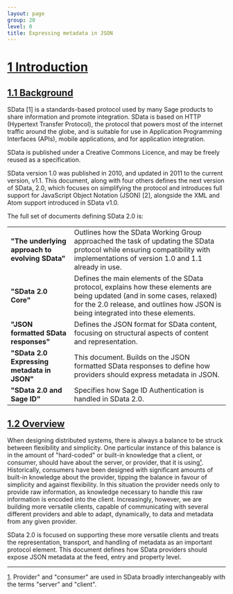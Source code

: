 ```yaml
---
layout: page
group: 20
level: 0
title: Expressing metadata in JSON
---
```


# <a name="introduction" href="#introduction">1  Introduction</a>

## <a name="background" href="#background">1.1  Background</a>

SData [1] is a standards-based protocol used by many Sage products to share information and promote 
integration.  SData is based on HTTP (Hypertext Transfer Protocol), the protocol that powers most of the 
internet traffic around the globe, and is suitable for use in Application Programming Interfaces (APIs), 
mobile applications, and for application integration.

SData is published under a Creative Commons Licence, and may be freely reused as a specification.

SData version 1.0 was published in 2010, and updated in 2011 to the current version, v1.1. This 
document, along with four others defines the next version of SData, 2.0, which focuses on simplifying the 
protocol and introduces full support for JavaScript Object Notation (JSON) [2], alongside the XML and 
Atom support introduced in SData v1.0.

The full set of documents defining SData 2.0 is:

<table>
    <tr>
        <td><strong>"The underlying approach to evolving SData"</strong></td>
        <td>Outlines how the SData Working Group approached the task of 
updating the SData protocol while ensuring compatibility with 
implementations of version 1.0 and 1.1 already in use.</td>
    </tr>
    <tr>
        <td><strong>"SData 2.0 Core"</strong></td>
        <td>Defines the main elements of the SData protocol, explains how these 
elements are being updated (and in some cases, relaxed) for the 2.0 
release, and outlines how JSON is being integrated into these elements.</td>
    </tr>
    <tr>
        <td><strong>"JSON formatted SData responses"</strong></td>
        <td>Defines the JSON format for SData content, focusing on structural 
aspects of content and representation.</td>
    </tr>
    <tr>
        <td><strong>"SData 2.0 Expressing metadata in JSON"</strong></td>
        <td>This document. Builds on the JSON formatted SData responses to 
define how providers should express metadata in JSON.</td>
    </tr>
    <tr>
        <td><strong>"SData 2.0 and Sage ID"</strong></td>
        <td>Specifies how Sage ID Authentication is handled in SData 2.0.</td>
    </tr>
</table>

## <a name="overview" href="#overview">1.2 Overview</a>

When designing distributed systems, there is always a balance to be struck between flexibility and 
simplicity. One particular instance of this balance is in the amount of "hard-coded" or built-in knowledge 
that a client, or consumer, should have about the server, or provider, that it is using[&sup1;](#1). Historically, 
consumers have been designed with significant amounts of built-in knowledge about the provider, 
tipping the balance in favour of simplicity and against flexibility. In this situation the provider needs only 
to provide raw information, as knowledge necessary to handle this raw information is encoded into the 
client. Increasingly, however, we are building more versatile clients, capable of communicating with 
several different providers and able to adapt, dynamically, to data and metadata from any given 
provider.

SData 2.0 is focused on supporting these more versatile clients and treats the representation, transport, 
and handling of metadata as an important protocol element. This document defines how SData 
providers should expose JSON metadata at the feed, entry and property level.

***
<a name="1" href="#1">1</a>. Provider" and "consumer" are used in SData broadly interchangeably with the terms "server" and "client".